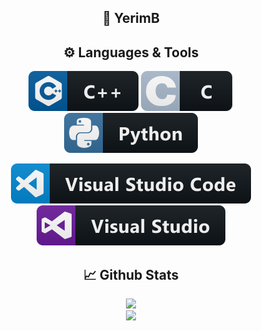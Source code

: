 <p align="center">
  <h2 align="center">🤖 YerimB</h2
</p>

<h2 align="center">⚙️ Languages & Tools</h2>
<p align="center">
  <img src="https://github.com/YerimB/YerimB/blob/main/Assets/cpp.svg"/>
  <img src="https://github.com/YerimB/YerimB/blob/main/Assets/c.svg"/>
  <img src="https://github.com/YerimB/YerimB/blob/main/Assets/python.svg"/>
</p>

<p align="center">
  <img src="https://github.com/YerimB/YerimB/blob/main/Assets/visualstudio_code.svg"/>
  <img src="https://github.com/YerimB/YerimB/blob/main/Assets/visualstudio.svg"/>
</p>

<h2 align="center">📈 Github Stats</h2>
<p align="center">
    <image src="https://github-readme-stats-zeta-wine.vercel.app/api?username=YerimB&show_icons=true&theme=tokyonight&hide_title=true&include_all_commits=true"><br>
    <image src="https://github-readme-stats-zeta-wine.vercel.app/api/top-langs/?username=YerimB&hide=objective-c,makefile&layout=compact&theme=tokyonight"><br>
</p>

<!--
**YerimB/YerimB** is a ✨ _special_ ✨ repository because its `README.md` (this file) appears on your GitHub profile.

Here are some ideas to get you started:

- 🔭 I’m currently working on ...
- 🌱 I’m currently learning ...
- 👯 I’m looking to collaborate on ...
- 🤔 I’m looking for help with ...
- 💬 Ask me about ...
- 📫 How to reach me: ...
- 😄 Pronouns: ...
- ⚡ Fun fact: ...
-->
